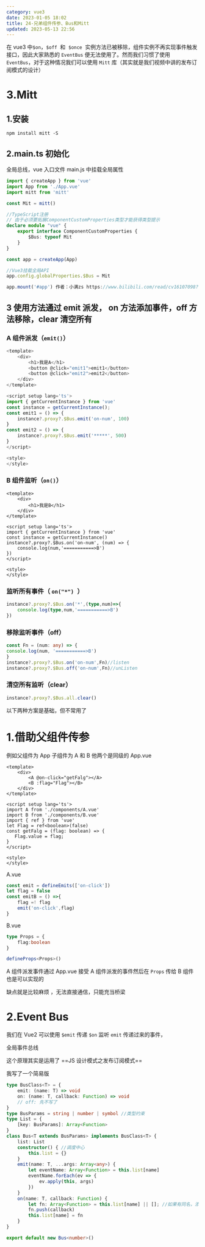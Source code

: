 ```yaml
---
category: vue3
date: 2023-01-05 18:02
title: 24-兄弟组件传参、Bus和Mitt
updated: 2023-05-13 22:56
---
```


在 vue3 中`$on`，`$off`  和  `$once`  实例方法已被移除，组件实例不再实现事件触发接口，因此大家熟悉的 `EventBus` 便无法使用了。然而我们习惯了使用 `EventBus`，对于这种情况我们可以使用 `Mitt` 库（其实就是我们视频中讲的发布订阅模式的设计）

# 3.Mitt

## 1.安装

`npm install mitt -S`

## 2.main.ts 初始化

全局总线，vue 入口文件 main.js 中挂载全局属性

```ts
import { createApp } from 'vue'
import App from './App.vue'
import mitt from 'mitt'

const Mit = mitt()

//TypeScript注册
// 由于必须要拓展ComponentCustomProperties类型才能获得类型提示
declare module "vue" {
    export interface ComponentCustomProperties {
        $Bus: typeof Mit
    }
}

const app = createApp(App)

//Vue3挂载全局API
app.config.globalProperties.$Bus = Mit

app.mount('#app') 作者：小满zs https://www.bilibili.com/read/cv16107098?spm_id_from=333.999.0.0 出处：bilibili
```

## 3 使用方法通过 emit 派发， on 方法添加事件，off 方法移除，clear 清空所有

### A 组件派发（`emit()`）

```ts
<template>
    <div>
        <h1>我是A</h1>
        <button @click="emit1">emit1</button>
        <button @click="emit2">emit2</button>
    </div>
</template>

<script setup lang='ts'>
import { getCurrentInstance } from 'vue'
const instance = getCurrentInstance();
const emit1 = () => {
    instance?.proxy?.$Bus.emit('on-num', 100)
}
const emit2 = () => {
    instance?.proxy?.$Bus.emit('*****', 500)
}
</script>

<style>
</style>
```

### B 组件监听（`on()`）

```vue
<template>
    <div>
        <h1>我是B</h1>
    </div>
</template>

<script setup lang='ts'>
import { getCurrentInstance } from 'vue'
const instance = getCurrentInstance()
instance?.proxy?.$Bus.on('on-num', (num) => {
    console.log(num,'===========>B')
})
</script>

<style>
</style>
```

### 监听所有事件（ `on("*") `）

```ts
instance?.proxy?.$Bus.on('*',(type,num)=>{
    console.log(type,num,'===========>B')
})

```

### 移除监听事件（off）

```ts
const Fn = (num: any) => {
console.log(num, '===========>B')
}
instance?.proxy?.$Bus.on('on-num',Fn)//listen
instance?.proxy?.$Bus.off('on-num',Fn)//unListen
```

### 清空所有监听（clear）

```ts
instance?.proxy?.$Bus.all.clear()
```

以下两种方案是基础，但不常用了

# 1.借助父组件传参

例如父组件为 App 子组件为 A 和 B 他两个是同级的
App.vue

```vue
<template>
    <div>
        <A @on-click="getFalg"></A>
        <B :flag="Flag"></B>
    </div>
</template>

<script setup lang='ts'>
import A from './components/A.vue'
import B from './components/B.vue'
import { ref } from 'vue'
let Flag = ref<boolean>(false)
const getFalg = (flag: boolean) => {
   Flag.value = flag;
}
</script>

<style>
</style>
```

A.vue

```ts
const emit = defineEmits(['on-click'])
let flag = false
const emitB = () =>{
    flag =! flag
    emit('on-click',flag)
}
```

B.vue

```ts
type Props = {
    flag:boolean
}

defineProps<Props>()
```

A 组件派发事件通过 App.vue 接受 A 组件派发的事件然后在 `Props` 传给 B 组件 也是可以实现的

缺点就是比较麻烦 ，无法直接通信，只能充当桥梁

# 2.Event Bus

我们在 Vue2 可以使用 `$emit` 传递 `$on` 监听 `emit` 传递过来的事件，

全局事件总线

这个原理其实是运用了 ==JS 设计模式之发布订阅模式==

我写了一个简易版

```ts
type BusClass<T> = {
    emit: (name: T) => void
    on: (name: T, callback: Function) => void
    // off: 先不写了
}
type BusParams = string | number | symbol //类型约束
type List = {
    [key: BusParams]: Array<Function>
}
class Bus<T extends BusParams> implements BusClass<T> {
    list: List
    constructor() { //调度中心
        this.list = {}
    }
    emit(name: T, ...args: Array<any>) {
        let eventName: Array<Function> = this.list[name]
        eventName.forEach(ev => {
            ev.apply(this, args)
        })
    }
    on(name: T, callback: Function) {
        let fn: Array<Function> = this.list[name] || []; //如果有同名，添加到数组队列
        fn.push(callback)
        this.list[name] = fn
    }
}

export default new Bus<number>()
```